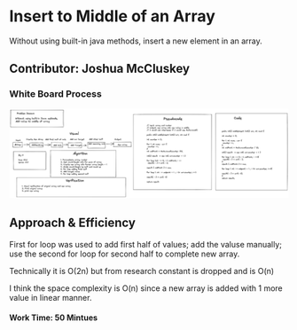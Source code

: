 # Insert to Middle of an Array

Without using built-in java methods, insert a new element in an array.

## Contributor: Joshua McCluskey

### White Board Process

![Whiteboard Array Reverse](img/array-insert-shift.png)

## Approach & Efficiency

First for loop was used to add first half of values; add the valuse manually;
use the second for loop for second half to complete new array.

Technically it is O(2n) but from research constant is dropped and is O(n)

I think the space complexity is O(n) since a new array is added with 1 more value in linear manner.

#### Work Time: 50 Mintues



